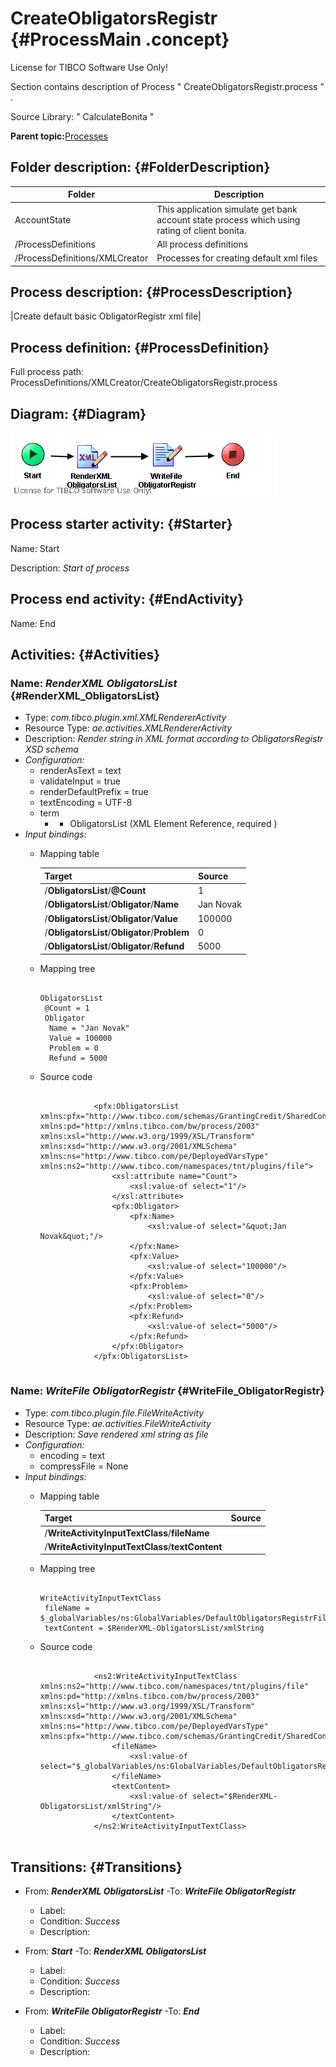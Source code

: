 # CreateObligatorsRegistr {#ProcessMain .concept}

License for TIBCO Software Use Only!

Section contains description of Process " CreateObligatorsRegistr.process " .

Source Library: " CalculateBonita "

**Parent topic:**[Processes](../../../../projects/AccountState/common/process.md)

## Folder description: {#FolderDescription}

|Folder|Description|
|------|-----------|
|AccountState|This application simulate get bank account state process which using rating of client bonita.|
|/ProcessDefinitions|All process definitions|
|/ProcessDefinitions/XMLCreator|Processes for creating default xml files|

## Process description: {#ProcessDescription}

|Create default basic ObligatorRegistr xml file|

## Process definition: {#ProcessDefinition}

Full process path: ProcessDefinitions/XMLCreator/CreateObligatorsRegistr.process

## Diagram: {#Diagram}

![](CreateObligatorsRegistr.process.png)

## Process starter activity: {#Starter}

Name: Start

Description: *Start of process*

## Process end activity: {#EndActivity}

Name: End

## Activities: {#Activities}

### Name: ***RenderXML ObligatorsList*** {#RenderXML_ObligatorsList}

-   Type: *com.tibco.plugin.xml.XMLRendererActivity*
-   Resource Type: *ae.activities.XMLRendererActivity*
-   Description: *Render string in XML format according to ObligatorsRegistr XSD schema*
-   *Configuration:*
    -   renderAsText = text
    -   validateInput = true
    -   renderDefaultPrefix = true
    -   textEncoding = UTF-8
    -   term
        -   - ObligatorsList \(XML Element Reference, required \)
-   *Input bindings:*
    -   Mapping table

        |Target|Source|
        |------|------|
        |/**ObligatorsList**/**@Count**|1|
        |/**ObligatorsList**/**Obligator**/**Name**|Jan Novak|
        |/**ObligatorsList**/**Obligator**/**Value**|100000|
        |/**ObligatorsList**/**Obligator**/**Problem**|0|
        |/**ObligatorsList**/**Obligator**/**Refund**|5000|

    -   Mapping tree

        ```
        
        ObligatorsList
         @Count = 1
         Obligator
          Name = "Jan Novak"
          Value = 100000
          Problem = 0
          Refund = 5000
        ```

    -   Source code

        ```
        
                    <pfx:ObligatorsList xmlns:pfx="http://www.tibco.com/schemas/GrantingCredit/SharedConnections/Schema1.xsd" xmlns:pd="http://xmlns.tibco.com/bw/process/2003" xmlns:xsl="http://www.w3.org/1999/XSL/Transform" xmlns:xsd="http://www.w3.org/2001/XMLSchema" xmlns:ns="http://www.tibco.com/pe/DeployedVarsType" xmlns:ns2="http://www.tibco.com/namespaces/tnt/plugins/file">
                        <xsl:attribute name="Count">
                            <xsl:value-of select="1"/>
                        </xsl:attribute>
                        <pfx:Obligator>
                            <pfx:Name>
                                <xsl:value-of select="&quot;Jan Novak&quot;"/>
                            </pfx:Name>
                            <pfx:Value>
                                <xsl:value-of select="100000"/>
                            </pfx:Value>
                            <pfx:Problem>
                                <xsl:value-of select="0"/>
                            </pfx:Problem>
                            <pfx:Refund>
                                <xsl:value-of select="5000"/>
                            </pfx:Refund>
                        </pfx:Obligator>
                    </pfx:ObligatorsList>
                
        ```


### Name: ***WriteFile ObligatorRegistr*** {#WriteFile_ObligatorRegistr}

-   Type: *com.tibco.plugin.file.FileWriteActivity*
-   Resource Type: *ae.activities.FileWriteActivity*
-   Description: *Save rendered xml string as file*
-   *Configuration:*
    -   encoding = text
    -   compressFile = None
-   *Input bindings:*
    -   Mapping table

        |Target|Source|
        |------|------|
        |/**WriteActivityInputTextClass**/**fileName**| |
        |/**WriteActivityInputTextClass**/**textContent**| |

    -   Mapping tree

        ```
        
        WriteActivityInputTextClass
         fileName = $_globalVariables/ns:GlobalVariables/DefaultObligatorsRegistrFile
         textContent = $RenderXML-ObligatorsList/xmlString
        ```

    -   Source code

        ```
        
                    <ns2:WriteActivityInputTextClass xmlns:ns2="http://www.tibco.com/namespaces/tnt/plugins/file" xmlns:pd="http://xmlns.tibco.com/bw/process/2003" xmlns:xsl="http://www.w3.org/1999/XSL/Transform" xmlns:xsd="http://www.w3.org/2001/XMLSchema" xmlns:ns="http://www.tibco.com/pe/DeployedVarsType" xmlns:pfx="http://www.tibco.com/schemas/GrantingCredit/SharedConnections/Schema1.xsd">
                        <fileName>
                            <xsl:value-of select="$_globalVariables/ns:GlobalVariables/DefaultObligatorsRegistrFile"/>
                        </fileName>
                        <textContent>
                            <xsl:value-of select="$RenderXML-ObligatorsList/xmlString"/>
                        </textContent>
                    </ns2:WriteActivityInputTextClass>
                
        ```


## Transitions: {#Transitions}

-   From: ***RenderXML ObligatorsList*** -To: ***WriteFile ObligatorRegistr***
    -   Label:
    -   Condition: *Success*
    -   Description:

-   From: ***Start*** -To: ***RenderXML ObligatorsList***
    -   Label:
    -   Condition: *Success*
    -   Description:

-   From: ***WriteFile ObligatorRegistr*** -To: ***End***
    -   Label:
    -   Condition: *Success*
    -   Description:

